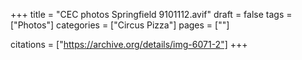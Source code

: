 +++
title = "CEC photos Springfield 9101112.avif"
draft = false
tags = ["Photos"]
categories = ["Circus Pizza"]
pages = [""]

citations = ["https://archive.org/details/img-6071-2"]
+++
